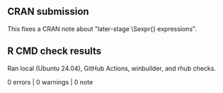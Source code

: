 ## CRAN submission

This fixes a CRAN note about "later-stage \Sexpr{} expressions".

## R CMD check results

Ran local (Ubuntu 24.04), GitHub Actions, winbuilder, and rhub checks.

0 errors \| 0 warnings \| 0 note
